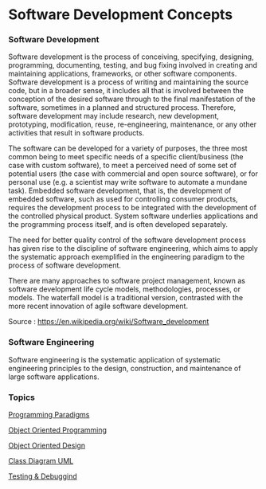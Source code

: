 # Software Development Concepts

### Software Development

Software development is the process of conceiving, specifying, designing, programming, documenting, testing, and bug fixing involved in creating and maintaining applications, frameworks, or other software components. Software development is a process of writing and maintaining the source code, but in a broader sense, it includes all that is involved between the conception of the desired software through to the final manifestation of the software, sometimes in a planned and structured process. Therefore, software development may include research, new development, prototyping, modification, reuse, re-engineering, maintenance, or any other activities that result in software products.

The software can be developed for a variety of purposes, the three most common being to meet specific needs of a specific client/business (the case with custom software), to meet a perceived need of some set of potential users (the case with commercial and open source software), or for personal use (e.g. a scientist may write software to automate a mundane task). Embedded software development, that is, the development of embedded software, such as used for controlling consumer products, requires the development process to be integrated with the development of the controlled physical product. System software underlies applications and the programming process itself, and is often developed separately.

The need for better quality control of the software development process has given rise to the discipline of software engineering, which aims to apply the systematic approach exemplified in the engineering paradigm to the process of software development.

There are many approaches to software project management, known as software development life cycle models, methodologies, processes, or models. The waterfall model is a traditional version, contrasted with the more recent innovation of agile software development. 

Source : https://en.wikipedia.org/wiki/Software_development

### Software Engineering

Software engineering is the systematic application of systematic engineering principles to the design, construction, and maintenance of large software applications.

### Topics

[Programming Paradigms](https://github.com/CatalaniCD/computer_science/blob/main/5.%20software_dev/paradigm.md)

[Object Oriented Programming](https://github.com/CatalaniCD/computer_science/blob/main/5.%20software_dev/object_oriented.md)

[Object Oriented Design](https://github.com/CatalaniCD/computer_science/blob/main/5.%20software_dev/object_desing.md)

[Class Diagram UML](https://github.com/CatalaniCD/computer_science/blob/main/5.%20software_dev/class_diagram.md)

[Testing & Debuggind](https://github.com/CatalaniCD/computer_science/blob/main/5.%20software_dev/debugging.md)

